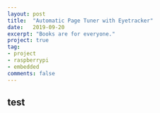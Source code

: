 ```yaml
---
layout: post
title:  "Automatic Page Tuner with Eyetracker"
date:   2019-09-20
excerpt: "Books are for everyone."
project: true
tag:
- project 
- raspberrypi
- embedded
comments: false
---
```


## test

